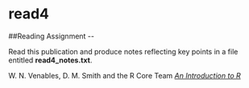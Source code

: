 # read4

##Reading Assignment -- 

Read this publication and produce notes reflecting key points in a file entitled **read4_notes.txt**.

W. N. Venables, D. M. Smith and the R Core Team 
[*An Introduction to R*](https://drive.google.com/file/d/1lMFQ8pw0d5QrOEO5OxUH4HSIApSDqTDv/view?usp=sharing)


